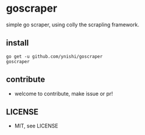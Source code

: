# goscraper
simple go scraper, using colly the scrapling framework.

## install
```
go get -u github.com/ynishi/goscraper
goscraper
```

## contribute
* welcome to contribute, make issue or pr!

## LICENSE
* MIT, see LICENSE
